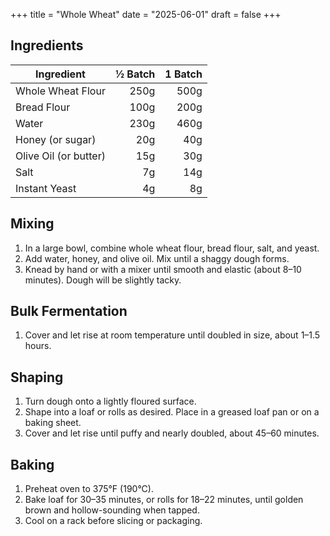 +++
title = "Whole Wheat"
date = "2025-06-01"
draft = false
+++

## Ingredients

| Ingredient         | ½ Batch | 1 Batch |
|--------------------|--------:|--------:|
| Whole Wheat Flour  |   250g  |   500g  |
| Bread Flour        |   100g  |   200g  |
| Water              |   230g  |   460g  |
| Honey (or sugar)   |    20g  |    40g  |
| Olive Oil (or butter) |  15g |    30g  |
| Salt               |     7g  |    14g  |
| Instant Yeast      |     4g  |     8g  |

## Mixing

1. In a large bowl, combine whole wheat flour, bread flour, salt, and yeast.
2. Add water, honey, and olive oil. Mix until a shaggy dough forms.
3. Knead by hand or with a mixer until smooth and elastic (about 8–10 minutes). Dough will be slightly tacky.

## Bulk Fermentation

1. Cover and let rise at room temperature until doubled in size, about 1–1.5 hours.

## Shaping

1. Turn dough onto a lightly floured surface.
2. Shape into a loaf or rolls as desired. Place in a greased loaf pan or on a baking sheet.
3. Cover and let rise until puffy and nearly doubled, about 45–60 minutes.

## Baking

1. Preheat oven to 375°F (190°C).
2. Bake loaf for 30–35 minutes, or rolls for 18–22 minutes, until golden brown and hollow-sounding when tapped.
3. Cool on a rack before slicing or packaging.
